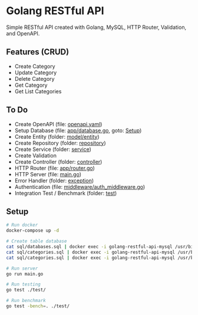 # Golang RESTful API
Simple RESTful API created with Golang, MySQL, HTTP Router, Validation, and OpenAPI.

## Features (CRUD)
- Create Category
- Update Category
- Delete Category
- Get Category
- Get List Categories

## To Do
- Create OpenAPI (file: [openapi.yaml](https://github.com/kwantz/golang-restful-api/blob/master/openapi.yaml))
- Setup Database (file: [app/database.go](https://github.com/kwantz/golang-restful-api/blob/master/app/database.go), goto: [Setup](https://github.com/kwantz/golang-restful-api#setup))
- Create Entity (folder: [model/entity](https://github.com/kwantz/golang-restful-api/blob/master/model/entity))
- Create Repository (folder: [repository](https://github.com/kwantz/golang-restful-api/blob/master/repository))
- Create Service (folder: [service](https://github.com/kwantz/golang-restful-api/blob/master/service))
- Create Validation
- Create Controller (folder: [controller](https://github.com/kwantz/golang-restful-api/blob/master/service))
- HTTP Router (file: [app/router.go](https://github.com/kwantz/golang-restful-api/blob/master/app/router.go))
- HTTP Server (file: [main.go](https://github.com/kwantz/golang-restful-api/blob/master/main.go))
- Error Handler (folder: [exception](https://github.com/kwantz/golang-restful-api/blob/master/exception))
- Authentication (file: [middleware/auth_middleware.go](https://github.com/kwantz/golang-restful-api/blob/master/middleware/auth_middleware.go))
- Integration Test / Benchmark (folder: [test](https://github.com/kwantz/golang-restful-api/blob/master/test))

## Setup
```bash
# Run docker
docker-compose up -d

# Create table database
cat sql/databases.sql | docker exec -i golang-restful-api-mysql /usr/bin/mysql -u root --password=password
cat sql/categories.sql | docker exec -i golang-restful-api-mysql /usr/bin/mysql -u root --password=password golang_restful_api
cat sql/categories.sql | docker exec -i golang-restful-api-mysql /usr/bin/mysql -u root --password=password golang_restful_api_test

# Run server
go run main.go

# Run testing
go test ./test/

# Run benchmark
go test -bench=. ./test/
```

